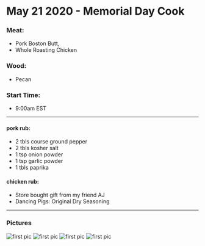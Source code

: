 # May 21 2020 - Memorial Day Cook

### Meat:
- Pork Boston Butt, 
- Whole Roasting Chicken

### Wood:
- Pecan

### Start Time: 
- 9:00am EST

---

#### pork rub: 
- 2 tbls course ground pepper
- 2 tbls kosher salt
- 1 tsp onion powder
- 1 tsp garlic powder
- 1 tbls paprika


#### chicken rub:
- Store bought gift from my friend AJ
- Dancing Pigs: Original Dry Seasoning

---

### Pictures

![first pic](../assets/img/2020.05.22/photo.jpeg)
![first pic](../assets/img/2020.05.22/photo-2.jpeg)
![first pic](../assets/img/2020.05.22/photo-3.jpeg)
![first pic](../assets/img/2020.05.22/photo-4.jpeg)

